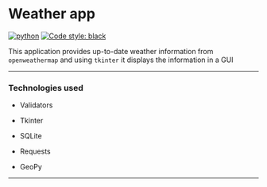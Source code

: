 # Weather app
[![python](https://img.shields.io/badge/Python-3.12-3776AB.svg?style=flat&logo=python&logoColor=white)](https://www.python.org)
[![Code style: black](https://img.shields.io/badge/code%20style-black-000000.svg)](https://github.com/psf/black)

This application provides up-to-date weather information  from `openweathermap` and using `tkinter` it displays the information in a GUI

---

### Technologies used

- Validators

- Tkinter

- SQLite

- Requests

- GeoPy

---
